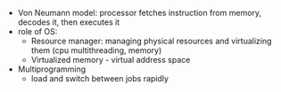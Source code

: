 - Von Neumann model: processor fetches instruction from memory, decodes it, then executes it
- role of OS:
	- Resource manager: managing physical resources and virtualizing them (cpu multithreading, memory)
	- Virtualized memory - virtual address space
- Multiprogramming
	- load and switch between jobs rapidly

